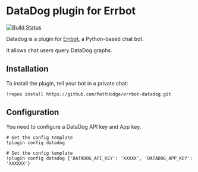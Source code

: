 # DataDog plugin for Errbot

[![Build Status](https://travis-ci.org/MattHodge/err-datadog.svg?branch=master)](https://travis-ci.org/MattHodge/err-datadog)

Datadog is a plugin for [Errbot](http://errbot.io), a Python-based chat bot.

It allows chat users query DataDog graphs.

## Installation

To install the plugin, tell your bot in a private chat:

```
!repos install https://github.com/MattHodge/errbot-datadog.git
```

## Configuration

You need to configure a DataDog API key and App key.

```
# Get the config template
!plugin config datadog

# Set the config template
!plugin config datadog {'DATADOG_API_KEY': 'XXXXX', 'DATADOG_APP_KEY': 'XXXXXX'}
```
